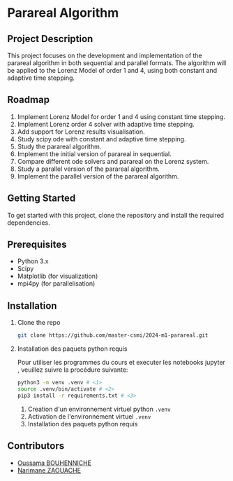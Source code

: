 # Parareal Algorithm

## Project Description
This project focuses on the development and implementation of the parareal algorithm in both sequential and parallel formats. The algorithm will be applied to the Lorenz Model of order 1 and 4, using both constant and adaptive time stepping.

## Roadmap
1. Implement Lorenz Model for order 1 and 4 using constant time stepping.
2. Implement Lorenz order 4 solver with adaptive time stepping.
3. Add support for Lorenz results visualisation.
4. Study scipy.ode with constant and adaptive time stepping.
5. Study the parareal algorithm.
6. Implement the initial version of parareal in sequential.
7. Compare different ode solvers and parareal on the Lorenz system.
8. Study a parallel version of the parareal algorithm.
9. Implement the parallel version of the parareal algorithm.

## Getting Started
To get started with this project, clone the repository and install the required dependencies.

## Prerequisites
- Python 3.x
- Scipy
- Matplotlib (for visualization)
- mpi4py (for parallelisation)

## Installation
1. Clone the repo
   ```sh
   git clone https://github.com/master-csmi/2024-m1-parareal.git
2. Installation des paquets python requis

   Pour utiliser les programmes du cours et executer les notebooks jupyter
   , veuillez suivre la procédure suivante:

   ```sh
   python3 -m venv .venv # <1>
   source .venv/bin/activate # <2>
   pip3 install -r requirements.txt # <3>
   ```

   1. Creation d'un environnement virtuel python `.venv`
   2. Activation de l'environnement virtuel `.venv`
   3. Installation des paquets python requis

## Contributors
- <a href="https://github.com/oussama-floor9" target="blank">Oussama BOUHENNICHE</a>
- <a href="https://github.com/zaouach" target="blank">Narimane ZAOUACHE</a>